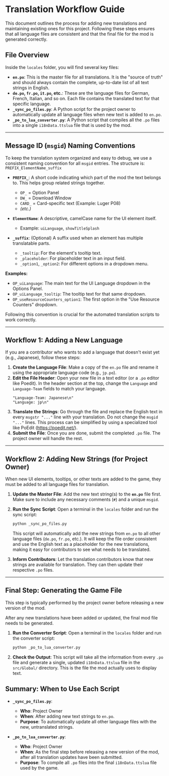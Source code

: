 # Translation Workflow Guide

This document outlines the process for adding new translations and maintaining existing ones for this project. Following these steps ensures that all language files are consistent and that the final file for the mod is generated correctly.

## File Overview

Inside the `locales` folder, you will find several key files:

-   **`en.po`**: This is the master file for all translations. It is the "source of truth" and should always contain the complete, up-to-date list of all text strings in English.
-   **`de.po`, `fr.po`, `it.po`, etc.**: These are the language files for German, French, Italian, and so on. Each file contains the translated text for that specific language.
-   **`_sync_po_files.py`**: A Python script for the project owner to automatically update all language files when new text is added to `en.po`.
-   **`_po_to_lua_converter.py`**: A Python script that compiles all the `.po` files into a single `i18nData.ttslua` file that is used by the mod.

---

## Message ID (`msgid`) Naming Conventions

To keep the translation system organized and easy to debug, we use a consistent naming convention for all `msgid` entries. The structure is: `PREFIX_ElementName_suffix`

-   **`PREFIX_`**: A short code indicating which part of the mod the text belongs to. This helps group related strings together.
    -   `OP_` = Option Panel
    -   `DW_` = Download Window
    -   `CARD_` = Card-specific text (Example: Luger P08)
    -   *(etc.)*

-   **`ElementName`**: A descriptive, camelCase name for the UI element itself.
    -   Example: `uiLanguage`, `showTitleSplash`

-   **`_suffix`**: (Optional) A suffix used when an element has multiple translatable parts.
    -   `_tooltip`: For the element's tooltip text.
    -   `_placeholder`: For placeholder text in an input field.
    -   `_option1`, `_option2`: For different options in a dropdown menu.

**Examples:**
-   `OP_uiLanguage`: The main text for the UI Language dropdown in the Options Panel.
-   `OP_uiLanguage_tooltip`: The tooltip text for that same dropdown.
-   `OP_useResourceCounters_option1`: The first option in the "Use Resource Counters" dropdown.

Following this convention is crucial for the automated translation scripts to work correctly.

---

## Workflow 1: Adding a New Language

If you are a contributor who wants to add a language that doesn't exist yet (e.g., Japanese), follow these steps:

1.  **Create the Language File**: Make a copy of the `en.po` file and rename it using the appropriate language code (e.g., `jp.po`).
2.  **Edit the File Header**: Open your new file in a text editor (or a `.po` editor like Poedit). In the header section at the top, change the `Language` and `Language-Team` fields to match your language.
    ```po
    "Language-Team: Japanese\n"
    "Language: jp\n"
    ```
3.  **Translate the Strings**: Go through the file and replace the English text in every `msgstr "..."` line with your translation. Do not change the `msgid "..."` lines. This process can be simplified by using a specialized tool like PoEdit (https://poedit.net/).
4.  **Submit the File**: Once you are done, submit the completed `.po` file. The project owner will handle the rest.

---

## Workflow 2: Adding New Strings (for Project Owner)

When new UI elements, tooltips, or other texts are added to the game, they must be added to all language files for translation.

1.  **Update the Master File**: Add the new text string(s) to the **`en.po`** file first. Make sure to include any necessary comments (`#`) and a unique `msgid`.
2.  **Run the Sync Script**: Open a terminal in the `locales` folder and run the sync script:
    ```bash
    python _sync_po_files.py
    ```
    This script will automatically add the new strings from `en.po` to all other language files (`de.po`, `fr.po`, etc.). It will keep the file order consistent and use the English text as a placeholder for the new translations, making it easy for contributors to see what needs to be translated.

3.  **Inform Contributors**: Let the translation contributors know that new strings are available for translation. They can then update their respective `.po` files.

---

## Final Step: Generating the Game File

This step is typically performed by the project owner before releasing a new version of the mod.

After any new translations have been added or updated, the final mod file needs to be generated.

1.  **Run the Converter Script**: Open a terminal in the `locales` folder and run the converter script:
    ```bash
    python _po_to_lua_converter.py
    ```
2.  **Check the Output**: This script will take all the information from every `.po` file and generate a single, updated `i18nData.ttslua` file in the `src/Global/` directory. This is the file the mod actually uses to display text.

## Summary: When to Use Each Script

-   **`_sync_po_files.py`**:
    -   **Who**: Project Owner
    -   **When**: After adding new text strings to `en.po`.
    -   **Purpose**: To automatically update all other language files with the new, untranslated strings.

-   **`_po_to_lua_converter.py`**:
    -   **Who**: Project Owner
    -   **When**: As the final step before releasing a new version of the mod, after all translation updates have been submitted.
    -   **Purpose**: To compile all `.po` files into the final `i18nData.ttslua` file used by the game.
